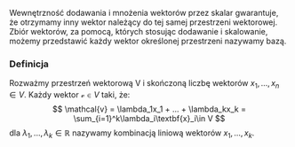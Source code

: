 Wewnętrzność dodawania i mnożenia wektorów przez skalar gwarantuje, że otrzymamy inny wektor należący do tej samej przestrzeni wektorowej. Zbiór wektorów, za pomocą, których stosując dodawanie i skalowanie, możemy przedstawić każdy wektor określonej przestrzeni nazywamy bazą.

### Definicja 
Rozważmy przestrzeń wektorową V i skończoną liczbę wektorów $x_1,...,x_n \in V$. Każdy wektor $\mathcal{v} \in V$ taki, że:
$$
\mathcal{v} = \lambda_1x_1 + ... + \lambda_kx_k = \sum_{i=1}^k\lambda_i\textbf{x}_i\in V
$$
dla $\lambda_1, ... , \lambda_k \in \mathbb{R}$ nazywamy kombinacją liniową wektorów $x_1,...,x_k$.
